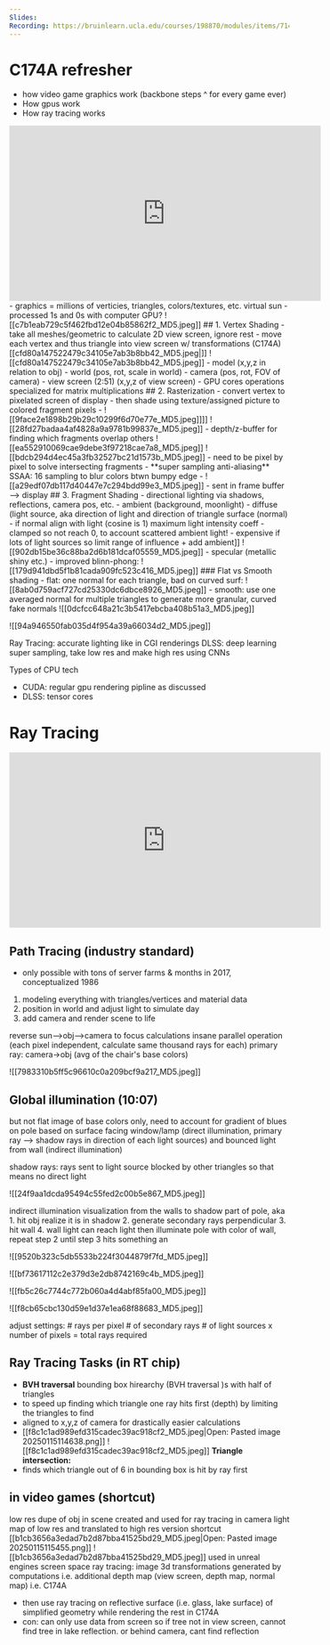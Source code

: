 ```yaml
---
Slides: 
Recording: https://bruinlearn.ucla.edu/courses/198870/modules/items/7144928
---
```

# C174A refresher
- how video game graphics work (backbone steps ^ for every game ever)
- How gpus work
- How ray tracing works
<iframe width="560" height="315" src="https://www.youtube.com/embed/C8YtdC8mxTU?si=8bYn_ZvRSBDWcD0L" title="YouTube video player" frameborder="0" allow="accelerometer; autoplay; clipboard-write; encrypted-media; gyroscope; picture-in-picture; web-share" referrerpolicy="strict-origin-when-cross-origin" allowfullscreen></iframe>
- graphics = millions of verticies, triangles, colors/textures, etc. virtual sun
- processed 1s and 0s with computer GPU? 
![[c7b1eab729c5f462fbd12e04b85862f2_MD5.jpeg]]
## 1. Vertex Shading
- take all meshes/geometric to calculate 2D view screen, ignore rest
- move each vertex and thus triangle into view screen w/ transformations (C174A)[[cfd80a147522479c34105e7ab3b8bb42_MD5.jpeg|]]
![[cfd80a147522479c34105e7ab3b8bb42_MD5.jpeg]]
	- model (x,y,z in relation to obj)
	- world (pos, rot, scale in world)
	- camera (pos, rot, FOV of camera)
	- view screen (2:51) (x,y,z of view screen)
- GPU cores operations specialized for matrix multiplications
## 2. Rasterization
- convert vertex to pixelated screen of display 
- then shade using texture/assigned picture to colored fragment pixels
- ![[9face2e1898b29b29c10299f6d70e77e_MD5.jpeg]]]]
![[28fd27badaa4af4828a9a9781b99837e_MD5.jpeg]]
- depth/z-buffer for finding which fragments overlap others
![[ea552910069cae9debe3f97218cae7a8_MD5.jpeg]]
![[bdcb294d4ec45a3fb32527bc21d1573b_MD5.jpeg]]
	- need to be pixel by pixel to solve intersecting fragments
	- **super sampling anti-aliasing** SSAA: 16 sampling to blur colors btwn bumpy edge
	- ![[a29edf07db117d40447e7c294bdd99e3_MD5.jpeg]]
	- sent in frame buffer --> display
## 3. Fragment Shading
- directional lighting via shadows, reflections, camera pos, etc.
	- ambient (background, moonlight)
	- diffuse (light source, aka direction of light and direction of triangle surface (normal)
		- if normal align with light (cosine is 1) maximum light intensity coeff
		- clamped so not reach 0, to account scattered ambient light!
		- expensive if lots of light sources so limit range of influence + add ambient]]
![[902db15be36c88ba2d6b181dcaf05559_MD5.jpeg]]
	- specular (metallic shiny etc.)
	- improved blinn-phong: 
![[179d941dbd5f1b81cada909fc523c416_MD5.jpeg]]
### Flat vs Smooth shading
- flat: one normal for each triangle, bad on curved surf:
![[8ab0d759acf727cd25330dc6dbce8926_MD5.jpeg]]
- smooth: use one averaged normal for multiple triangles to generate more granular, curved fake normals
![[0dcfcc648a21c3b5417ebcba408b51a3_MD5.jpeg]]

![[94a946550fab035d4f954a39a66034d2_MD5.jpeg]]

Ray Tracing: accurate lighting like in CGI renderings
DLSS: deep learning super sampling, take low res and make high res using CNNs 

Types of CPU tech
- CUDA:  regular gpu rendering pipline as discussed
- DLSS: tensor cores

# Ray Tracing
<iframe width="560" height="315" src="https://www.youtube.com/embed/iOlehM5kNSk?si=PTEetcbMgEJAp1E6" title="YouTube video player" frameborder="0" allow="accelerometer; autoplay; clipboard-write; encrypted-media; gyroscope; picture-in-picture; web-share" referrerpolicy="strict-origin-when-cross-origin" allowfullscreen></iframe>

## Path Tracing (industry standard)
- only possible with tons of server farms & months in 2017, conceptualized 1986

1. modeling everything with triangles/vertices and material data
2. position in world and adjust light to simulate day
3. add camera and render scene to life

reverse sun-->obj-->camera to focus calculations
insane parallel operation (each pixel independent, calculate same thousand rays for each)
primary ray: camera->obj (avg of the chair's base colors)

![[7983310b5ff5c96610c0a209bcf9a217_MD5.jpeg]]
## Global illumination (10:07)
but not flat image of base colors only, need to account for gradient of blues on pole based on surface facing window/lamp (direct illumination, primary ray --> shadow rays in direction of each light sources) and bounced light from wall (indirect illumination)

shadow rays: rays sent to light source blocked by other triangles so that means no direct light

![[24f9aa1dcda95494c55fed2c00b5e867_MD5.jpeg]]

indirect illumination visualization from the walls to shadow part of pole, aka 1. hit obj realize it is in shadow 2. generate secondary rays perpendicular 3. hit wall 4. wall light can reach light then illuminate pole with color of wall, repeat step 2 until step 3 hits something an

![[9520b323c5db5533b224f3044879f7fd_MD5.jpeg]]

![[bf73617112c2e379d3e2db8742169c4b_MD5.jpeg]]

![[fb5c26c7744c772b060a4d4abf85fa00_MD5.jpeg]]

![[f8cb65cbc130d59e1d37e1ea68f88683_MD5.jpeg]]

adjust settings:
\# rays per pixel
\# of secondary rays
\# of light sources
x number of pixels = total rays required

## Ray Tracing Tasks (in RT chip)

- **BVH traversal**
bounding box hirearchy (BVH traversal )s with half of triangles
- to speed up finding which triangle one ray hits first (depth) by limiting the triangles to find
- aligned to x,y,z of camera for drastically easier calculations
- [[f8c1c1ad989efd315cadec39ac918cf2_MD5.jpeg|Open: Pasted image 20250115114638.png]]
![[f8c1c1ad989efd315cadec39ac918cf2_MD5.jpeg]]
**Triangle intersection:**
- finds which triangle out of 6 in bounding box is hit by ray first

## in video games (shortcut)

low res dupe of obj in scene created and used for ray tracing in camera
light map of low res and translated to high res version shortcut
[[b1cb3656a3edad7b2d87bba41525bd29_MD5.jpeg|Open: Pasted image 20250115115455.png]]
![[b1cb3656a3edad7b2d87bba41525bd29_MD5.jpeg]]
used in unreal engines
screen space ray tracing: image 3d transformations generated by computations i.e. additional depth map (view screen, depth map, normal map) i.e. C174A
- then use ray tracing on reflective surface (i.e. glass, lake surface) of simplified geometry while rendering the rest in C174A 
- con: can only use data from screen so if tree not in view screen, cannot find tree in lake reflection. or behind camera, cant find reflection
